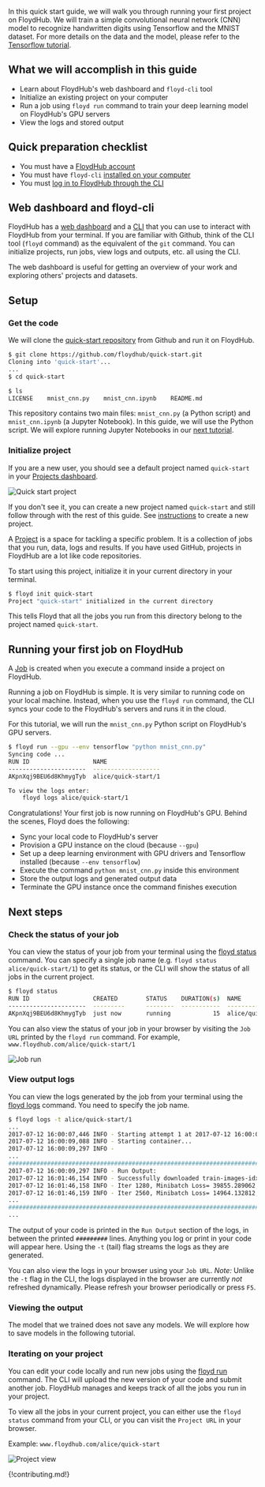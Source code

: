 In this quick start guide, we will walk you through running your first project on FloydHub. We will train a simple convolutional neural network (CNN) model to recognize handwritten digits using Tensorflow and the MNIST dataset. For more details on the data and the model, please refer to the [Tensorflow tutorial](https://www.tensorflow.org/get_started/mnist/pros).

## What we will accomplish in this guide

- Learn about FloydHub's web dashboard and `floyd-cli` tool
- Initialize an existing project on your computer
- Run a job using `floyd run` command to train your deep learning model on FloydHub's GPU servers
- View the logs and stored output

## Quick preparation checklist

- You must have a [FloydHub account](https://www.floydhub.com/login)
- You must have `floyd-cli` [installed on your computer](../guides/basics/install.md)
- You must [log in to FloydHub through the CLI](../guides/basics/login.md)


## Web dashboard and floyd-cli

FloydHub has a [web dashboard](https://www.floydhub.com/projects) and a [CLI](/guides/basics/install.md) that you can use to interact with FloydHub from your terminal. If you are familiar with Github, think of the CLI tool (`floyd` command) as the equivalent of the `git` command. You can initialize projects, run jobs, view logs and outputs, etc. all using the CLI. 

The web dashboard is useful for getting an overview of your work and exploring others' projects and datasets.

## Setup

### Get the code
We will clone the [quick-start repository](https://github.com/floydhub/quick-start) from Github and run it on FloydHub. 

```bash
$ git clone https://github.com/floydhub/quick-start.git
Cloning into 'quick-start'...
...
$ cd quick-start
```

```bash
$ ls
LICENSE    mnist_cnn.py    mnist_cnn.ipynb    README.md
```

This repository contains two main files: `mnist_cnn.py` (a Python script) and `mnist_cnn.ipynb` (a Jupyter Notebook). In this guide, we will use the Python script. We will explore running Jupyter Notebooks in our [next tutorial](/getstarted/quick_start_jupyter.md).

### Initialize project
If you are a new user, you should see a default project named `quick-start` in your [Projects dashboard](https://www.floydhub.com/projects).

![Quick start project](../img/quick_start_project.jpg)

If you don't see it, you can create a new project named `quick-start` and still follow through with the rest of this guide. See [instructions](../guides/basics/create_new/#create-a-new-project) to create a new project.

A [Project](../guides/core_concepts.md#projects) is a space for tackling a specific problem. It is a collection of jobs that you run, data, logs and results. If you have used GitHub, projects in FloydHub are a lot like code repositories.

To start using this project, initialize it in your current directory in your terminal. 

```bash
$ floyd init quick-start
Project "quick-start" initialized in the current directory
```

This tells Floyd that all the jobs you run from this directory belong to the project named `quick-start`.

## Running your first job on FloydHub

A [Job](../guides/core_concepts.md#jobs) is created when you execute a command inside a project on FloydHub.

Running a job on FloydHub is simple. It is very similar to running code on your local machine. Instead, when you use the `floyd run` command, the CLI syncs your code to the FloydHub's servers and runs it in the cloud. 

For this tutorial, we will run the `mnist_cnn.py` Python script on FloydHub's GPU servers.

```bash
$ floyd run --gpu --env tensorflow "python mnist_cnn.py"
Syncing code ...
RUN ID                  NAME               
----------------------  -------------------
AKpnXqj9BEU6d8KhmygTyb  alice/quick-start/1

To view the logs enter:
    floyd logs alice/quick-start/1
```

Congratulations! Your first job is now running on FloydHub's GPU. Behind the scenes, Floyd does the following:

- Sync your local code to FloydHub's server
- Provision a GPU instance on the cloud (because `--gpu`)
- Set up a deep learning environment with GPU drivers and Tensorflow installed (because `--env tensorflow`)
- Execute the command `python mnist_cnn.py` inside this environment
- Store the output logs and generated output data
- Terminate the GPU instance once the command finishes execution

## Next steps

### Check the status of your job

You can view the status of your job from your terminal using the [floyd status](../commands/status.md) command. You can specify a single job name (e.g. `floyd status alice/quick-start/1`) to get its status, or the CLI will show the status of all jobs in the current project.

```bash
$ floyd status
RUN ID                  CREATED        STATUS    DURATION(s)  NAME                 INSTANCE    DESCRIPTION
----------------------  ---------      --------  -----------  -------------------  ---------   -----------
AKpnXqj9BEU6d8KhmygTyb  just now       running            15  alice/quick-start:1  gpu         
```

You can also view the status of your job in your browser by visiting the `Job URL` printed by the `floyd run` command. For example, `www.floydhub.com/alice/quick-start/1`

![Job run](../img/job_run.jpg)

### View output logs

You can view the logs generated by the job from your terminal using the [floyd logs](../commands/logs.md) command. You need to specify the job name.

```bash
$ floyd logs -t alice/quick-start/1
...
2017-07-12 16:00:07,446 INFO - Starting attempt 1 at 2017-07-12 16:00:07.436349
2017-07-12 16:00:09,088 INFO - Starting container...
2017-07-12 16:00:09,297 INFO - 
...
##############################################################################
2017-07-12 16:00:09,297 INFO - Run Output:
2017-07-12 16:01:46,154 INFO - Successfully downloaded train-images-idx3-ubyte.gz 9912422 bytes.
2017-07-12 16:01:46,158 INFO - Iter 1280, Minibatch Loss= 39855.289062, Training Accuracy= 0.17969
2017-07-12 16:01:46,159 INFO - Iter 2560, Minibatch Loss= 14964.132812, Training Accuracy= 0.42969
...
##############################################################################
...
```

The output of your code is printed in the `Run Output` section of the logs, in between the printed `#########` lines. Anything you log or print in your code will appear here. Using the `-t` (tail) flag streams the logs as they are generated.

You can also view the logs in your browser using your `Job URL`. *Note:* Unlike the `-t` flag in the CLI, the logs displayed in the browser are currently *not* refreshed dynamically. Please refresh your browser periodically or press `F5`.

### Viewing the output

The model that we trained does not save any models. We will explore how to save models in the following tutorial.

### Iterating on your project

You can edit your code locally and run new jobs using the [floyd run](../commands/run.md) command. The CLI will upload the new version of your code and submit another job. FloydHub manages and keeps track of all the jobs you run in your project. 

To view all the jobs in your current project, you can either use the `floyd status` command from your CLI, or you can visit the `Project URL` in your browser.

Example: `www.floydhub.com/alice/quick-start`

![Project view](../img/project_view.jpg)


{!contributing.md!}
